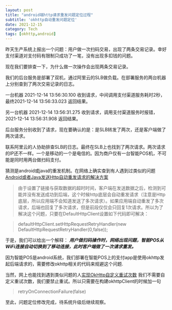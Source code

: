 ```yaml
---
layout: post
title: "android端http请求重发问题定位过程"
subtitle: 'okhttp自动重发问题定位'
date: 2021-12-15
category: Tech
tags: [okhttp,android]
---
```


昨天生产系统上报出一个问题：用户做一次扫码交易，出现了两条交易记录。幸好支付渠道对支付码有限制只成功了一笔，没有出现多扣钱的问题。

现在我们要排查一下，为什么做一次操作会出现两条交易记录。

我们的后台服务是部署了双机，通过阿里云的SLB做负载。在部署服务的两台机器上分别查到了两次交易记录的日志。

一台机器 2021-12-14 13:56:30.100 收到请求，中间调用支付渠道服务耗时2秒，最终2021-12-14 13:56:33.023 返回结果。

另一台机器 2021-12-14 13:56:31.275 收到请求，调用支付渠道服务时报错，2021-12-14 13:56:31.908 返回结果。

后台服务分别收到了请求，现在要确认的是：是SLB转发了两次，还是客户端做了两次请求。

联系阿里云的人协助排查SLB的日志。最终在SLB上也找到了两次请求。两次请求的IP还不一样。一个是移动的一个是电信的。因为商户仅有一台智能POS机，不可能是同时用两台做扫码支付。

猜测是android或java的重发机制。在网络上确实查到有人遇到过类似的问题[Android或者Java发送Http自动重发请求的解决方案](https://blog.csdn.net/ljz2009y/article/details/24384909?locationNum=13&fps=1)

> 由于设置了链接与获取数据的超时时间，客户端在发送数据之后，检测到可能并没有发送成功到后端，这个时候http底层会自动重发请求（注意是Http底层，所以应用端不会知道发送了多次请求）。如果应用端自动重发了多次请求，后端也回复了多次请求，但是前段仅仅会只回复1次请求。所以为了解决这个问题，只要在DefaultHttpClient设置如下代码即可解决：

> defaultHttpClient.setHttpRequestRetryHandler(new DefaultHttpRequestRetryHandler(0,false));

于是，我们可以给出一个解释：
***用户做扫码操作时，网络出现问题，智能POS从WiFi连接自动切换到了移动连接，此时客户端做了一次请求重发。***

因为智能POS是android系统，我们部署在智能POS上的支付app是使用okhttp发起后端请求的，需要修改okhttp相关的代码来规避这个问题.

当然，网上也能找到遇到类似问题的人[实现OkHttp自定义重试次数](https://blog.csdn.net/qq_18244417/article/details/111244263?spm=1001.2101.3001.6650.1&utm_medium=distribute.pc_relevant.none-task-blog-2%7Edefault%7ECTRLIST%7Edefault-1.no_search_link&depth_1-utm_source=distribute.pc_relevant.n)
我们不需要自定义重试次数，我们要禁止重试。所以只需要在构建okhttpClient的时候加一句

>  retryOnConnectionFailure(false)

至此，问题定位修改完成，待系统升级后继续观察。